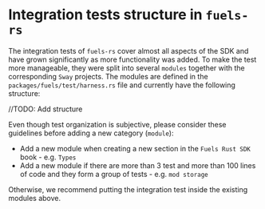 # Integration tests structure in `fuels-rs`

The integration tests of `fuels-rs` cover almost all aspects of the SDK and have grown significantly as more functionality was added. To make the test more manageable, they were split into several `modules` together with the corresponding `Sway` projects. The modules are defined in the `packages/fuels/test/harness.rs` file and currently have the following structure:

//TODO: Add structure

Even though test organization is subjective, please consider these guidelines before adding a new category (`module`):
 - Add a new module when creating a new section in the `Fuels Rust SDK` book - e.g. `Types`
 - Add a new module if there are more than 3 test and more than 100 lines of code and they form a group of tests - e.g. `mod storage`

 Otherwise, we recommend putting the integration test inside the existing modules above.
